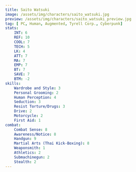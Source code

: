 ```yaml
---
title: Saito Watsuki
image: /assets/img/characters/saito_watsuki.jpg
preview: /assets/img/characters/saito_watsuki_preview.jpg
tag: [ PC, Human, Augmented, Tyrell Corp., Cyberpunk]
stats:
    INT: 6
    REF: 10
    COOL: 7
    TECH: 5
    LK: 4
    ATT: 7
    MA: 7
    EMP: 7
    BT: 7
    SAVE: 7 
    BTM: -2
skills:
    Wardrobe and Style: 3
    Personal Grooming: 2
    Human Perception: 4
    Seduction: 3
    Resist Torture/Drugs: 3
    Drive: 2
    Motorcycle: 2
    First Aid: 1
combat:
    Combat Sense: 8
    Awareness/Notice: 8 
    Handgun: 9 
    Martial Arts (Thai Kick-Boxing): 8
    Weaponsmith: 1
    Athletics: 2
    Submachinegun: 2
    Stealth: 2
---
```

